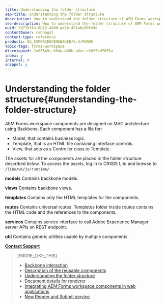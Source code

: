 ```yaml
---
title: Understanding the folder structure
seo-title: Understanding the folder structure
description: How to understand the folder structure of AEM Forms workspace source code to customize.
seo-description: How to understand the folder structure of AEM Forms workspace source code to customize.
uuid: 3277e3f4-0b22-4400-aa2b-475a8c00fe5d
contentOwner: robhagat
content-type: reference
products: SG_EXPERIENCEMANAGER/6.4/FORMS
topic-tags: forms-workspace
discoiquuid: 2e85549c-66da-488b-a8ec-e0df5ed7605a
index: y
internal: n
snippet: y
---
```


# Understanding the folder structure{#understanding-the-folder-structure}

AEM Forms workspace components are designed on MVC architecture using Backbone. Each component has a file for:

* Model, that contains business logic.
* Template, that is an HTML file containing interface controls.
* View, that acts as a Controller class to Template.

The assets for all the components are placed in the folder structure described below. To access the assets, log in to CRXDE Lite and browse to `/libs/ws/js/runtime/`.

**models** Contains backbone models.

**views** Contains backbone views.

**templates** Contains only the HTML templates for the components.

**routes** Contains universal routes. Templates folder inside routes contains the HTML code and the references to the components.

**services** Contains service interface to call Adobe Experience Manager server APIs on REST endpoint.

**util** Contains generic utilities usable by multiple components.

[**Contact Support**](https://www.adobe.com/account/sign-in.supportportal.html)

>[!MORE_LIKE_THIS]
>
>* [Backbone interaction](../../forms/using/backbone-interaction.md)
>* [Description of the reusable components](../../forms/using/description-reusable-components.md)
>* [Understanding the folder structure](../../forms/using/folder-structure.md)
>* [Document details for renderer](../../forms/using/document-details-renderer.md)
>* [Integrating AEM Forms workspace components in web applications](../../forms/using/integrating-html-ws-components-web.md)
>* [New Render and Submit service](../../forms/using/new-render-submit-service.md)
